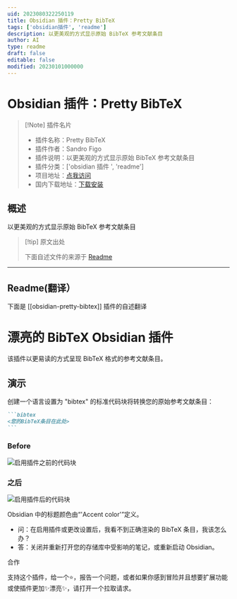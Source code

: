 ```yaml
---
uid: 2023080322250119
title: Obsidian 插件：Pretty BibTeX
tags: ['obsidian插件', 'readme']
description: 以更美观的方式显示原始 BibTeX 参考文献条目
author: AI
type: readme
draft: false
editable: false
modified: 20230101000000
---
```


# Obsidian 插件：Pretty BibTeX

> [!Note] 插件名片
> - 插件名称：Pretty BibTeX
> - 插件作者：Sandro Figo
> - 插件说明：以更美观的方式显示原始 BibTeX 参考文献条目
> - 插件分类：['obsidian 插件 ', 'readme']
> - 项目地址：[点我访问](https://github.com/sandrofigo/obsidian-pretty-bibtex)
> - 国内下载地址：[下载安装](https://pkmer.cn/products/plugin/pluginMarket/?obsidian-pretty-bibtex)

## 概述

以更美观的方式显示原始 BibTeX 参考文献条目

> [!tip] 原文出处
>
>下面自述文件的来源于 [Readme](https://ghproxy.net/https://raw.githubusercontent.com/sandrofigo/obsidian-pretty-bibtex/master/README.md)

---

## Readme(翻译）

下面是 [[obsidian-pretty-bibtex]] 插件的自述翻译

# 漂亮的 BibTeX Obsidian 插件

该插件以更易读的方式呈现 BibTeX 格式的参考文献条目。

## 演示

创建一个语言设置为 "bibtex" 的标准代码块将转换您的原始参考文献条目：

~~~markdown
```bibtex
<您的BibTeX条目在此处>
```
~~~

### Before

<img src="https://media.githubusercontent.com/media/sandrofigo/obsidian-pretty-bibtex/master/imgs/before.png" alt="启用插件之前的代码块">

### 之后

<img src="https://media.githubusercontent.com/media/sandrofigo/obsidian-pretty-bibtex/master/imgs/after.png" alt="启用插件后的代码块">

Obsidian 中的标题颜色由“'Accent color'”定义。

- 问：在启用插件或更改设置后，我看不到正确渲染的 BibTeX 条目，我该怎么办？
- 答：关闭并重新打开您的存储库中受影响的笔记，或重新启动 Obsidian。

合作

支持这个插件，给一个⭐️，报告一个问题，或者如果你感到冒险并且想要扩展功能或使插件更加✨漂亮✨，请打开一个拉取请求。
